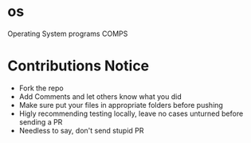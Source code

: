 # os
Operating System programs COMPS

# Contributions Notice
- Fork the repo
- Add Comments and let others know what you did
- Make sure put your files in appropriate folders before pushing
- Higly recommending testing locally, leave no cases unturned before sending a PR
- Needless to say, don't send stupid PR
